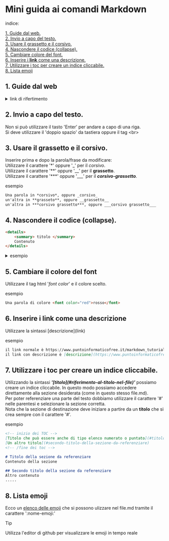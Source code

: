 # Mini guida ai comandi Markdown

indice:  
<!-- TOC -->
[1. Guide dal web.](#1-guide-dal-web)  
[2. Invio a capo del testo.](#2-invio-a-capo-del-testo)  
[3. Usare il grassetto e il corsivo.](#3-usare-il-grassetto-e-il-corsivo)  
[4. Nascondere il codice (collapse).](#4-nascondere-il-codice-collapse)  
[5. Cambiare colore del font.](#5-cambiare-il-colore-del-font)  
[6. Inserire i **link** come una descrizione.](#6-inserire-i-link-come-una-descrizione)  
[7. Utilizzare i toc per creare un indice cliccabile.](#7-utilizzare-i-toc-per-creare-un-indice-cliccabile)  
[8. Lista emoji](#8-lista-emoji)
<!-- /TOC -->

## 1. Guide dal web

<details>
    <summary>link di rifertimento</summary>

- [guida semplice](https://www.ionos.it/digitalguide/siti-web/programmazione-del-sito-web/markdown/)<br>
- [altra guida semplice](http://elearning.lngs.infn.it/help.php?file=advanced_markdown.html)<br>  
- [guida html.it](https://www.html.it/articoli/markdown-guida-al-linguaggio)<br> 
- [guida adobe avanzata](https://experienceleague.adobe.com/docs/contributor/contributor-guide/writing-essentials/markdown.html?lang=it)<br>
- [altra guida avanzata](https://daringfireball.net/projects/markdown/syntax)
- [collapse del testo](https://gist.github.com/pierrejoubert73/902cc94d79424356a8d20be2b382e1ab)<br>
- [cambiare il colore](https://www.puntoinformaticofree.it/markdown_tutorial/markdown-9/markdown-15/)<br>

</details>

## 2. Invio a capo del testo.
Non si può utilizzare il tasto 'Enter' per andare a capo di una riga.  
Si deve utilizzare il 'doppio spazio' da tastiera oppure il tag \<br>

## 3. Usare il grassetto e il corsivo. 
Inserire prima e dopo la parola/frase da modificare:  
Utilizzare il carattere '\*' oppure '\_' per il *corsivo*.  
Utilizzare il carattere '\*\*' oppure '\_\_' per il **grassetto**.   
Utilizzare il carattere '\*\*\*' oppure '\_\_\_' per il ***corsivo-grassetto***.

esempio

```md
Una parola in *corsivo*, oppure _corsivo_
un'altra in **grasseto**, oppure __grassetto__
un'altra in ***corsivo grassetto***, oppure ___corsivo grassetto___

```

## 4. Nascondere il codice (collapse).

```md
<details>
    <summary> titolo </summary>
    Contenuto  
</details>
```

<details>
    <summary> esempio </summary>

 ```c#
    Console.WriteLine("Ciao");
 ```
</details>

## 5. Cambiare il colore del font
Utilizzare il tag html '*font color*' e il colore scelto.

esempio

```md
Una parola di colore <font color="red">rosso</font>
```

## 6. Inserire i link come una descrizione
Utilizzare la sintassi \[descrizione\](link)

esempio

```md
il link normale è https://www.puntoinformaticofree.it/markdown_tutorial/
il link con descrizione è [descrizione](https://www.puntoinformaticofree.it/markdown_tutorial/)
```

## 7. Utilizzare i toc per creare un indice cliccabile.
Utilizzando la sintassi ***'\[titolo\](#riferimento-al-titolo-nel-file)'*** possiamo creare un indice cliccabile. In questo modo possiamo accedere direttamente alla sezione desiderata (come in questo stesso file.md).  
Per poter referenziare una parte del testo dobbiamo utilizzare il carattere '#' nelle parentesi e selezionare la sezione corretta.  
Nota che la sezione di destinazione deve iniziare a partire da un **titolo** che si crea sempre con il carattere '#'.

esempio

```md
<!-- inizio dei TOC -->
[Titolo che può essere anche di tipo elenco numerato o puntato](#titolo-della-sezione-da-referenziare)
[Un altro titolo](#secondo-titolo-della-sezione-da-referenziare)
<!-- /fine dei toc -->

# Titolo della sezione da referenziare
Contenuto della sezione

## Secondo titolo della sezione da referenziare
Altro contenuto
.....
```

## 8. Lista emoji
Ecco un [elenco delle emoji](https://github.com/ikatyang/emoji-cheat-sheet/blob/master/README.md#smileys--emotion) 
che si possono ulizzare nel file.md tramite il carattere ':nome-emoji:'  

> [!TIP]  
> Utilizza l'editor di github per visualizzare le emoji in tempo reale
